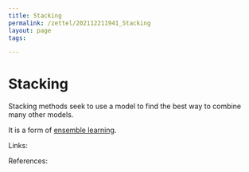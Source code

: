 ```yaml
---
title: Stacking
permalink: /zettel/202112211941_Stacking
layout: page
tags: 

---
```

# Stacking

Stacking methods seek to use a model to find the best way to combine many other models.

It is a form of [ensemble learning](202112211939_EnsembleLearning).

Links: 

References: 

